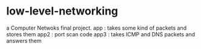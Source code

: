 # low-level-networking
a Computer Netwoks final project.
app : takes some kind of packets and stores them
app2 : port scan code
app3 : takes ICMP and DNS packets and answers them
